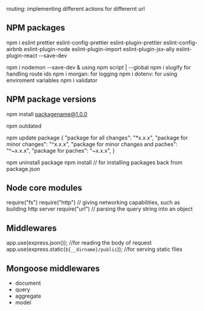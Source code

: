 routing: implementing different actions for differernt url

## NPM packages

npm i eslint prettier eslint-config-prettier eslint-plugin-prettier eslint-config-airbnb eslint-plugin-node eslint-plugin-import eslint-plugin-jsx-ally eslint-plugin-react --save-dev

npm i nodemon --save-dev & using npm script | --global
npm i slugify for handling route ids
npm i morgan: for logging
npm i dotenv: for using enviroment variables
npm i validator

## NPM package versions

npm install packagename@1.0.0

npm outdated

npm update package
{
"package for all changes": "\*x.x.x",
"package for minor changes": "^x.x.x",
"package for minor changes and paches": "^~x.x.x",
"package for paches": "~x.x.x",
}

npm uninstall package
npm install // for installing packages back from package.json

## Node core modules

require("fs")
require("http") // giving networking capabilities, such as building http server
require("url") // parsing the query string into an object

## Middlewares

app.use(express.json()); //for reading the body of request
app.use(express.static(`${__dirname}/public`)); //for serving static files

## Mongoose middlewares

- document
- query
- aggregate
- model
